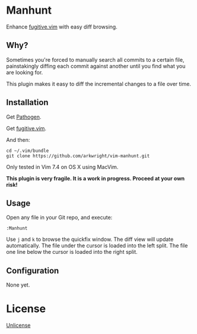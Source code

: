 # Manhunt

Enhance [fugitive.vim](https://github.com/tpope/vim-fugitive) with easy
diff browsing.

## Why?

Sometimes you're forced to manually search all commits to a certain file,
painstakingly diffing each commit against another until you find what you
are looking for.

This plugin makes it easy to diff the incremental changes to a file over
time.

## Installation

Get [Pathogen](https://github.com/tpope/vim-pathogen).

Get [fugitive.vim](https://github.com/tpope/vim-fugitive).

And then:

    cd ~/.vim/bundle
    git clone https://github.com/arkwright/vim-manhunt.git

Only tested in Vim 7.4 on OS X using MacVim.

**This plugin is very fragile. It is a work in progress. Proceed at
your own risk!**

## Usage

Open any file in your Git repo, and execute:

    :Manhunt

Use `j` and `k` to browse the quickfix window. The diff view will update
automatically. The file under the cursor is loaded into the left split.
The file one line below the cursor is loaded into the right split.

## Configuration

None yet.

# License

[Unlicense](http://unlicense.org/)
